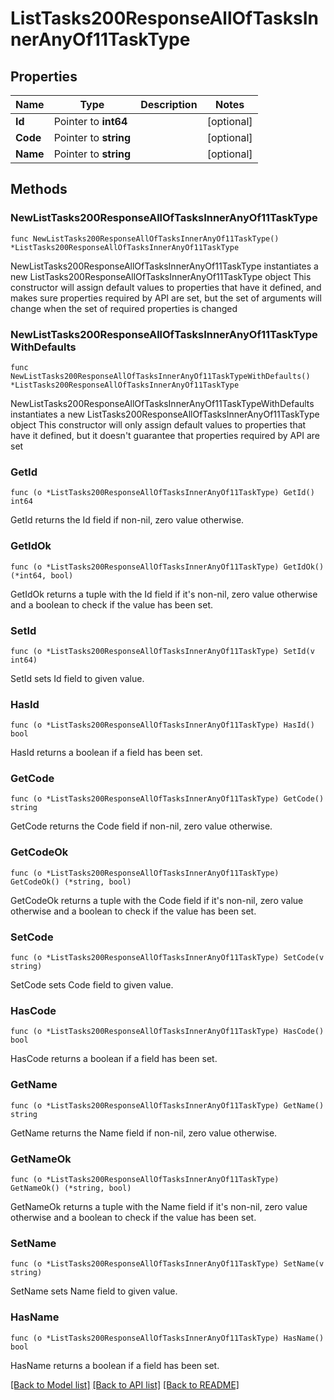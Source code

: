 # ListTasks200ResponseAllOfTasksInnerAnyOf11TaskType

## Properties

Name | Type | Description | Notes
------------ | ------------- | ------------- | -------------
**Id** | Pointer to **int64** |  | [optional] 
**Code** | Pointer to **string** |  | [optional] 
**Name** | Pointer to **string** |  | [optional] 

## Methods

### NewListTasks200ResponseAllOfTasksInnerAnyOf11TaskType

`func NewListTasks200ResponseAllOfTasksInnerAnyOf11TaskType() *ListTasks200ResponseAllOfTasksInnerAnyOf11TaskType`

NewListTasks200ResponseAllOfTasksInnerAnyOf11TaskType instantiates a new ListTasks200ResponseAllOfTasksInnerAnyOf11TaskType object
This constructor will assign default values to properties that have it defined,
and makes sure properties required by API are set, but the set of arguments
will change when the set of required properties is changed

### NewListTasks200ResponseAllOfTasksInnerAnyOf11TaskTypeWithDefaults

`func NewListTasks200ResponseAllOfTasksInnerAnyOf11TaskTypeWithDefaults() *ListTasks200ResponseAllOfTasksInnerAnyOf11TaskType`

NewListTasks200ResponseAllOfTasksInnerAnyOf11TaskTypeWithDefaults instantiates a new ListTasks200ResponseAllOfTasksInnerAnyOf11TaskType object
This constructor will only assign default values to properties that have it defined,
but it doesn't guarantee that properties required by API are set

### GetId

`func (o *ListTasks200ResponseAllOfTasksInnerAnyOf11TaskType) GetId() int64`

GetId returns the Id field if non-nil, zero value otherwise.

### GetIdOk

`func (o *ListTasks200ResponseAllOfTasksInnerAnyOf11TaskType) GetIdOk() (*int64, bool)`

GetIdOk returns a tuple with the Id field if it's non-nil, zero value otherwise
and a boolean to check if the value has been set.

### SetId

`func (o *ListTasks200ResponseAllOfTasksInnerAnyOf11TaskType) SetId(v int64)`

SetId sets Id field to given value.

### HasId

`func (o *ListTasks200ResponseAllOfTasksInnerAnyOf11TaskType) HasId() bool`

HasId returns a boolean if a field has been set.

### GetCode

`func (o *ListTasks200ResponseAllOfTasksInnerAnyOf11TaskType) GetCode() string`

GetCode returns the Code field if non-nil, zero value otherwise.

### GetCodeOk

`func (o *ListTasks200ResponseAllOfTasksInnerAnyOf11TaskType) GetCodeOk() (*string, bool)`

GetCodeOk returns a tuple with the Code field if it's non-nil, zero value otherwise
and a boolean to check if the value has been set.

### SetCode

`func (o *ListTasks200ResponseAllOfTasksInnerAnyOf11TaskType) SetCode(v string)`

SetCode sets Code field to given value.

### HasCode

`func (o *ListTasks200ResponseAllOfTasksInnerAnyOf11TaskType) HasCode() bool`

HasCode returns a boolean if a field has been set.

### GetName

`func (o *ListTasks200ResponseAllOfTasksInnerAnyOf11TaskType) GetName() string`

GetName returns the Name field if non-nil, zero value otherwise.

### GetNameOk

`func (o *ListTasks200ResponseAllOfTasksInnerAnyOf11TaskType) GetNameOk() (*string, bool)`

GetNameOk returns a tuple with the Name field if it's non-nil, zero value otherwise
and a boolean to check if the value has been set.

### SetName

`func (o *ListTasks200ResponseAllOfTasksInnerAnyOf11TaskType) SetName(v string)`

SetName sets Name field to given value.

### HasName

`func (o *ListTasks200ResponseAllOfTasksInnerAnyOf11TaskType) HasName() bool`

HasName returns a boolean if a field has been set.


[[Back to Model list]](../README.md#documentation-for-models) [[Back to API list]](../README.md#documentation-for-api-endpoints) [[Back to README]](../README.md)


